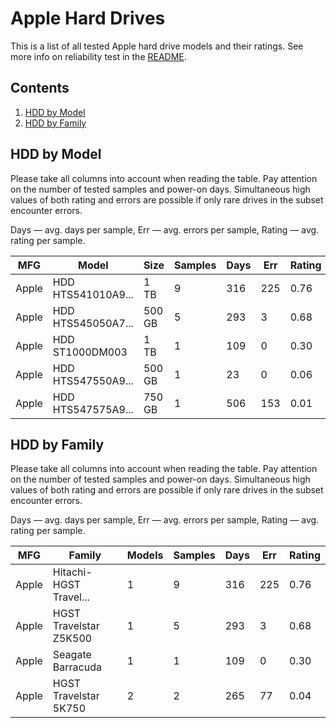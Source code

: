 Apple Hard Drives
=================

This is a list of all tested Apple hard drive models and their ratings. See more
info on reliability test in the [README](https://github.com/linuxhw/SMART).

Contents
--------

1. [ HDD by Model  ](#hdd-by-model)
2. [ HDD by Family ](#hdd-by-family)

HDD by Model
------------

Please take all columns into account when reading the table. Pay attention on the
number of tested samples and power-on days. Simultaneous high values of both rating
and errors are possible if only rare drives in the subset encounter errors.

Days   — avg. days per sample,
Err    — avg. errors per sample,
Rating — avg. rating per sample.

| MFG       | Model              | Size   | Samples | Days  | Err   | Rating |
|-----------|--------------------|--------|---------|-------|-------|--------|
| Apple     | HDD HTS541010A9... | 1 TB   | 9       | 316   | 225   | 0.76   |
| Apple     | HDD HTS545050A7... | 500 GB | 5       | 293   | 3     | 0.68   |
| Apple     | HDD ST1000DM003    | 1 TB   | 1       | 109   | 0     | 0.30   |
| Apple     | HDD HTS547550A9... | 500 GB | 1       | 23    | 0     | 0.06   |
| Apple     | HDD HTS547575A9... | 750 GB | 1       | 506   | 153   | 0.01   |

HDD by Family
-------------

Please take all columns into account when reading the table. Pay attention on the
number of tested samples and power-on days. Simultaneous high values of both rating
and errors are possible if only rare drives in the subset encounter errors.

Days   — avg. days per sample,
Err    — avg. errors per sample,
Rating — avg. rating per sample.

| MFG       | Family                 | Models | Samples | Days  | Err   | Rating |
|-----------|------------------------|--------|---------|-------|-------|--------|
| Apple     | Hitachi-HGST Travel... | 1      | 9       | 316   | 225   | 0.76   |
| Apple     | HGST Travelstar Z5K500 | 1      | 5       | 293   | 3     | 0.68   |
| Apple     | Seagate Barracuda      | 1      | 1       | 109   | 0     | 0.30   |
| Apple     | HGST Travelstar 5K750  | 2      | 2       | 265   | 77    | 0.04   |
